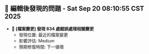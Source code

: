 ## 🚨 編輯後發現的問題 - Sat Sep 20 08:10:55 CST 2025

- 🔄 **[檔案變更] 發現      834 處錯誤處理相關變更**
  - 發現位置: 最近的檔案變更
  - 影響評估: Medium
  - 預期修復時間: 下一循環


